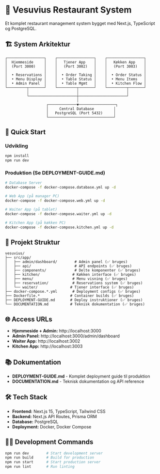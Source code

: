 # 🌋 Vesuvius Restaurant System

Et komplet restaurant management system bygget med Next.js, TypeScript og PostgreSQL.

## 🏗️ System Arkitektur

```
┌─────────────────┐    ┌─────────────────┐    ┌─────────────────┐
│  Hjemmeside     │    │   Tjener App    │    │   Køkken App    │
│  (Port 3000)    │    │   (Port 3002)   │    │   (Port 3003)   │
│                 │    │                 │    │                 │
│  • Reservations │    │  • Order Taking │    │  • Order Status │
│  • Menu Display │    │  • Table Status │    │  • Menu Items   │
│  • Admin Panel  │    │  • Table Mgmt   │    │  • Kitchen Flow │
└─────────┬───────┘    └─────────┬───────┘    └─────────┬───────┘
          │                      │                      │
          └──────────────────────┼──────────────────────┘
                                 │                       
                   ┌─────────────▼─────────────────┐
                   │     Central Database         │
                   │   PostgreSQL (Port 5432)     │
                   └──────────────────────────────┘
```

## 🚀 Quick Start

### Udvikling
```bash
npm install
npm run dev
```

### Produktion (Se DEPLOYMENT-GUIDE.md)
```bash
# Database Server
docker-compose -f docker-compose.database.yml up -d

# Web App (på manager PC)  
docker-compose -f docker-compose.web.yml up -d

# Waiter App (på tablet)
docker-compose -f docker-compose.waiter.yml up -d

# Kitchen App (på køkken PC)
docker-compose -f docker-compose.kitchen.yml up -d
```

## 📁 Projekt Struktur

```
vesuvius/
├── src/app/
│   ├── admin/dashboard/        # Admin panel (✅ bruges)
│   ├── api/                    # API endpoints (✅ bruges)
│   ├── components/             # Delte komponenter (✅ bruges)
│   ├── kitchen/               # Køkken interface (✅ bruges)
│   ├── menu/                  # Menu visning (✅ bruges)
│   ├── reservation/           # Reservations system (✅ bruges)
│   └── waiter/               # Tjener interface (✅ bruges)
├── docker-compose.*.yml       # Deployment configs (✅ bruges)
├── Dockerfile.*              # Container builds (✅ bruges)
├── DEPLOYMENT-GUIDE.md       # Deploy instruktioner (✅ bruges)
└── DOCUMENTATION.md          # Teknisk dokumentation (✅ bruges)
```

## 🌐 Access URLs

- **Hjemmeside + Admin:** http://localhost:3000
- **Admin Panel:** http://localhost:3000/admin/dashboard  
- **Waiter App:** http://localhost:3002
- **Kitchen App:** http://localhost:3003

## 📚 Dokumentation

- **DEPLOYMENT-GUIDE.md** - Komplet deployment guide til produktion
- **DOCUMENTATION.md** - Teknisk dokumentation og API reference

## 🛠️ Tech Stack

- **Frontend:** Next.js 15, TypeScript, Tailwind CSS
- **Backend:** Next.js API Routes, Prisma ORM
- **Database:** PostgreSQL
- **Deployment:** Docker, Docker Compose

## 🏃‍♂️ Development Commands

```bash
npm run dev        # Start development server
npm run build      # Build for production  
npm run start      # Start production server
npm run lint       # Run linting
```
